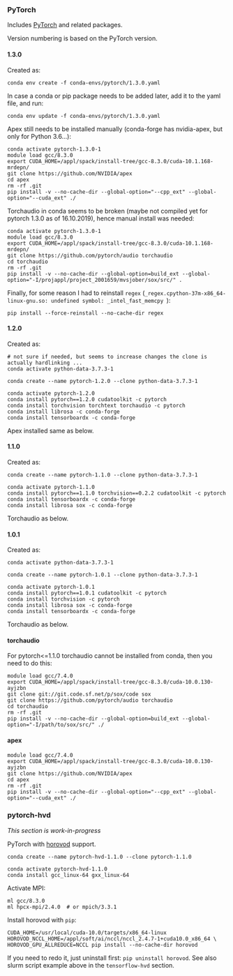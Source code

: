 ### PyTorch

Includes [PyTorch](https://pytorch.org/) and related packages.

Version numbering is based on the PyTorch version.

#### 1.3.0

Created as:

    conda env create -f conda-envs/pytorch/1.3.0.yaml

In case a conda or pip package needs to be added later, add it to the yaml file, and run:

    conda env update -f conda-envs/pytorch/1.3.0.yaml

Apex still needs to be installed manually (conda-forge has nvidia-apex, but only for Python 3.6...):

    conda activate pytorch-1.3.0-1
    module load gcc/8.3.0
    export CUDA_HOME=/appl/spack/install-tree/gcc-8.3.0/cuda-10.1.168-mrdepn/
    git clone https://github.com/NVIDIA/apex
    cd apex
    rm -rf .git
    pip install -v --no-cache-dir --global-option="--cpp_ext" --global-option="--cuda_ext" ./

Torchaudio in conda seems to be broken (maybe not compiled yet for pytorch 1.3.0 as of 16.10.2019), hence manual install was needed:

    conda activate pytorch-1.3.0-1
    module load gcc/8.3.0
    export CUDA_HOME=/appl/spack/install-tree/gcc-8.3.0/cuda-10.1.168-mrdepn/
    git clone https://github.com/pytorch/audio torchaudio
    cd torchaudio
    rm -rf .git
    pip install -v --no-cache-dir --global-option=build_ext --global-option="-I/projappl/project_2001659/mvsjober/sox/src/" .

Finally, for some reason I had to reinstall `regex` (`_regex.cpython-37m-x86_64-linux-gnu.so: undefined symbol: _intel_fast_memcpy
`):

    pip install --force-reinstall --no-cache-dir regex

#### 1.2.0

Created as:

    # not sure if needed, but seems to increase changes the clone is actually hardlinking ...
    conda activate python-data-3.7.3-1

    conda create --name pytorch-1.2.0 --clone python-data-3.7.3-1

    conda activate pytorch-1.2.0
    conda install pytorch==1.2.0 cudatoolkit -c pytorch
    conda install torchvision torchtext torchaudio -c pytorch
    conda install librosa -c conda-forge
    conda install tensorboardx -c conda-forge
    
Apex installed same as below.

#### 1.1.0

Created as:

    conda create --name pytorch-1.1.0 --clone python-data-3.7.3-1

    conda activate pytorch-1.1.0
    conda install pytorch==1.1.0 torchvision==0.2.2 cudatoolkit -c pytorch
    conda install tensorboardx -c conda-forge
    conda install librosa sox -c conda-forge

Torchaudio as below.

#### 1.0.1

Created as:

    conda activate python-data-3.7.3-1

    conda create --name pytorch-1.0.1 --clone python-data-3.7.3-1

    conda activate pytorch-1.0.1
    conda install pytorch==1.0.1 cudatoolkit -c pytorch
    conda install torchvision -c pytorch
    conda install librosa sox -c conda-forge
    conda install tensorboardx -c conda-forge

Torchaudio as below.

#### torchaudio

For pytorch<=1.1.0 torchaudio cannot be installed from conda, then you need to do this:

    module load gcc/7.4.0
    export CUDA_HOME=/appl/spack/install-tree/gcc-8.3.0/cuda-10.0.130-ayjzbn
    git clone git://git.code.sf.net/p/sox/code sox
    git clone https://github.com/pytorch/audio torchaudio
    cd torchaudio
    rm -rf .git
    pip install -v --no-cache-dir --global-option=build_ext --global-option="-I/path/to/sox/src/" ./


#### apex

    module load gcc/7.4.0
    export CUDA_HOME=/appl/spack/install-tree/gcc-8.3.0/cuda-10.0.130-ayjzbn
    git clone https://github.com/NVIDIA/apex
    cd apex
    rm -rf .git
    pip install -v --no-cache-dir --global-option="--cpp_ext" --global-option="--cuda_ext" ./

### pytorch-hvd

*This section is work-in-progress*

PyTorch with [horovod](https://github.com/horovod/horovod) support.

    conda create --name pytorch-hvd-1.1.0 --clone pytorch-1.1.0

    conda activate pytorch-hvd-1.1.0
    conda install gcc_linux-64 gxx_linux-64

Activate MPI:

    ml gcc/8.3.0
    ml hpcx-mpi/2.4.0  # or mpich/3.3.1

Install horovod with `pip`:

    CUDA_HOME=/usr/local/cuda-10.0/targets/x86_64-linux HOROVOD_NCCL_HOME=/appl/soft/ai/nccl/nccl_2.4.7-1+cuda10.0_x86_64 \ 
    HOROVOD_GPU_ALLREDUCE=NCCL pip install --no-cache-dir horovod

If you need to redo it, just uninstall first: `pip uninstall horovod`.  See also slurm script example above in the `tensorflow-hvd` section.
